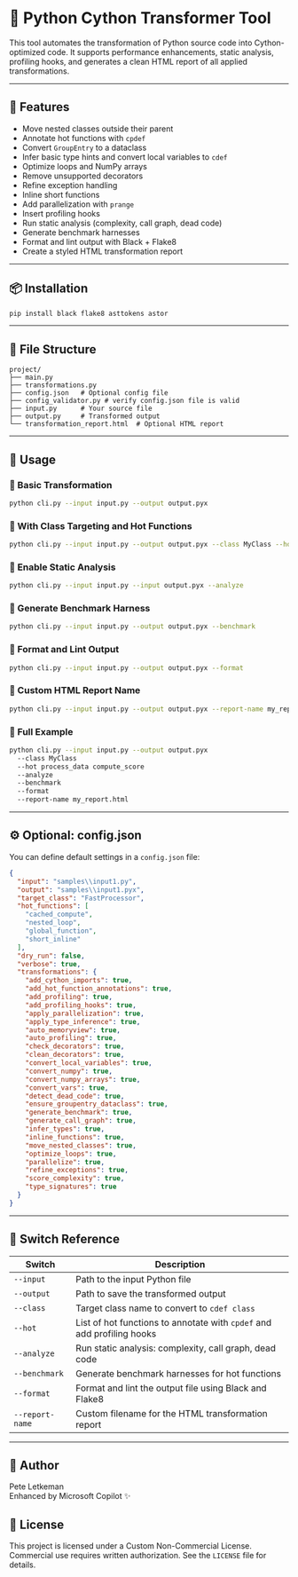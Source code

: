 # 🔧 Python Cython Transformer Tool

This tool automates the transformation of Python source code into Cython-optimized code. It supports performance enhancements, static analysis, profiling hooks, and generates a clean HTML report of all applied transformations.

---

## 🚀 Features

- Move nested classes outside their parent
- Annotate hot functions with `cpdef`
- Convert `GroupEntry` to a dataclass
- Infer basic type hints and convert local variables to `cdef`
- Optimize loops and NumPy arrays
- Remove unsupported decorators
- Refine exception handling
- Inline short functions
- Add parallelization with `prange`
- Insert profiling hooks
- Run static analysis (complexity, call graph, dead code)
- Generate benchmark harnesses
- Format and lint output with Black + Flake8
- Create a styled HTML transformation report

---

## 📦 Installation

```bash
pip install black flake8 asttokens astor
```

---

## 📁 File Structure

```
project/
├── main.py
├── transformations.py
├── config.json   # Optional config file
├── config_validator.py # verify config.json file is valid
├── input.py      # Your source file
├── output.py     # Transformed output
└── transformation_report.html  # Optional HTML report
```

---

## 🧪 Usage

### 🔹 Basic Transformation

```bash
python cli.py --input input.py --output output.pyx
```

### 🔹 With Class Targeting and Hot Functions

```bash
python cli.py --input input.py --output output.pyx --class MyClass --hot process_data compute_score
```

### 🔹 Enable Static Analysis

```bash
python cli.py --input input.py --input output.pyx --analyze
```

### 🔹 Generate Benchmark Harness

```bash
python cli.py --input input.py --output output.pyx --benchmark
```

### 🔹 Format and Lint Output

```bash
python cli.py --input input.py --output output.pyx --format
```

### 🔹 Custom HTML Report Name

```bash
python cli.py --input input.py --output output.pyx --report-name my_report.html
```

### 🔹 Full Example

```bash
python cli.py --input input.py --output output.pyx
  --class MyClass
  --hot process_data compute_score
  --analyze
  --benchmark
  --format
  --report-name my_report.html
```

---

## ⚙️ Optional: config.json

You can define default settings in a `config.json` file:

```json
{
  "input": "samples\\input1.py",
  "output": "samples\\input1.pyx",
  "target_class": "FastProcessor",
  "hot_functions": [
    "cached_compute",
    "nested_loop",
    "global_function",
    "short_inline"
  ],
  "dry_run": false,
  "verbose": true,
  "transformations": {
    "add_cython_imports": true,
    "add_hot_function_annotations": true,
    "add_profiling": true,
    "add_profiling_hooks": true,
    "apply_parallelization": true,
    "apply_type_inference": true,
    "auto_memoryview": true,
    "auto_profiling": true,
    "check_decorators": true,
    "clean_decorators": true,
    "convert_local_variables": true,
    "convert_numpy": true,
    "convert_numpy_arrays": true,
    "convert_vars": true,
    "detect_dead_code": true,
    "ensure_groupentry_dataclass": true,
    "generate_benchmark": true,
    "generate_call_graph": true,
    "infer_types": true,
    "inline_functions": true,
    "move_nested_classes": true,
    "optimize_loops": true,
    "parallelize": true,
    "refine_exceptions": true,
    "score_complexity": true,
    "type_signatures": true
  }
}
```

---

## 🧾 Switch Reference

| Switch          | Description                                                            |
| --------------- | ---------------------------------------------------------------------- |
| `--input`       | Path to the input Python file                                          |
| `--output`      | Path to save the transformed output                                    |
| `--class`       | Target class name to convert to `cdef class`                           |
| `--hot`         | List of hot functions to annotate with `cpdef` and add profiling hooks |
| `--analyze`     | Run static analysis: complexity, call graph, dead code                 |
| `--benchmark`   | Generate benchmark harnesses for hot functions                         |
| `--format`      | Format and lint the output file using Black and Flake8                 |
| `--report-name` | Custom filename for the HTML transformation report                     |

---

## 🧠 Author

Pete Letkeman  
Enhanced by Microsoft Copilot ✨

## 📜 License

This project is licensed under a Custom Non-Commercial License. Commercial use requires written authorization. See the `LICENSE` file for details.

